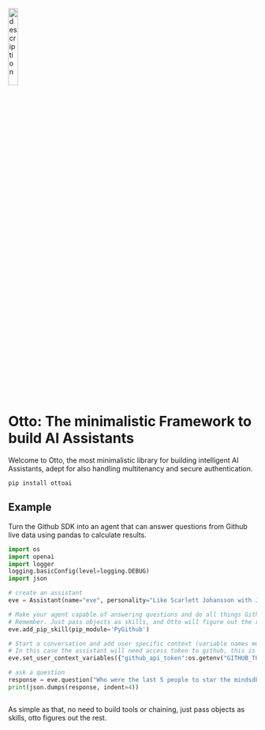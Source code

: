 <img src="https://github.com/mindsdb/otto/assets/5898506/c1205022-7f73-41cc-82ea-8075801bdbd4" alt="description" style="width: 20%;" />


# Otto: The minimalistic Framework to build AI Assistants 


Welcome to Otto, the most minimalistic library for building intelligent AI Assistants, adept for also handling multitenancy and secure authentication.

```
pip install ottoai
```


## Example

Turn the Github SDK into an agent that can answer questions from Github live data using pandas to calculate results.

```Python
import os
import openai
import logger
logging.basicConfig(level=logging.DEBUG)
import json

# create an assistant
eve = Assistant(name="eve", personality="Like Scarlett Johansson with John Oliver's wits", llm_engine=openai, model="gpt-4-1106-preview")

# Make your agent capable of answering questions and do all things Github, by simply passing the sdk module
# Remember. Just pass objects as skills, and Otto will figure out the rest. 
eve.add_pip_skill(pip_module='PyGithub')

# Start a conversation and add user specific context (variable names must be interpretable, Otto will take care of the rest)
# In this case the assistant will need access token to github, this is so you can pass context dynamically (solving for multitenancy)
eve.set_user_context_variables({"github_api_token":os.getenv("GITHUB_TOKEN")}) 

# ask a question
response = eve.question("Who were the last 5 people to star the mindsdb/otto repo?")
print(json.dumps(response, indent=4))



```

As simple as that, no need to build tools or chaining, just pass objects as skills, otto figures out the rest.

